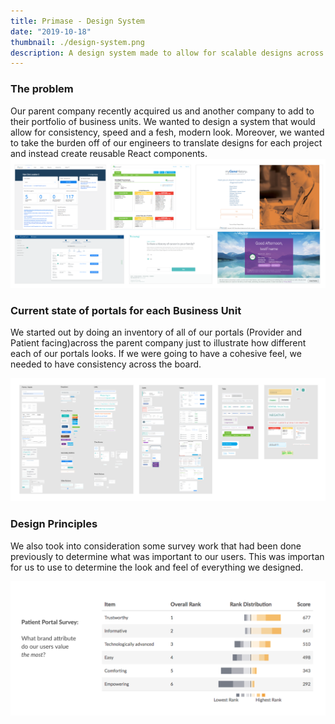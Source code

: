```yaml
---
title: Primase - Design System
date: "2019-10-18"
thumbnail: ./design-system.png
description: A design system made to allow for scalable designs across multipe platforms and business units.
---
```

### The problem 
Our parent company recently acquired us and another company to add to their portfolio of business units. We wanted to design a system that would allow for consistency, speed and a fesh, modern look. Moreover, we wanted to take the burden off of our engineers to translate designs for each project and instead create reusable React components.
![It's all blue](./portals.png)

### Current state of portals for each Business Unit
We started out by doing an inventory of all of our portals (Provider and Patient facing)across the parent company just to illustrate how different each of our portals looks. If we were going to have a cohesive feel, we needed to have consistency across the board.

![It's all blue](./components.png)
### Design Principles
We also took into consideration some survey work that had been done previously to determine what was important to our users. This was importan for us to use to determine the look and feel of everything we designed.

![It's all blue](./surveys.png)
